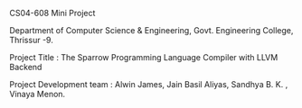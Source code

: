 CS04-608 Mini Project

Department of Computer Science & Engineering,
Govt. Engineering College, Thrissur -9.

Project Title : The Sparrow Programming Language Compiler with LLVM Backend

Project Development team : Alwin James, Jain Basil Aliyas, Sandhya B. K. , Vinaya Menon.